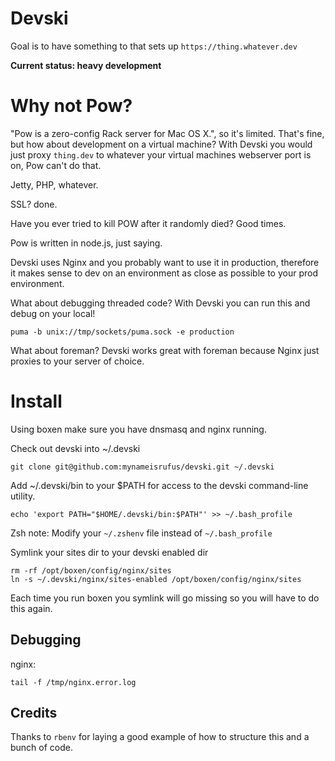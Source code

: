 # Devski

Goal is to have something to that sets up `https://thing.whatever.dev`

__Current status: heavy development__

# Why not Pow?

"Pow is a zero-config Rack server for Mac OS X.", so it's limited. That's fine,
but how about development on a virtual machine? With Devski you would just proxy
`thing.dev` to whatever your virtual machines webserver port is on, Pow can't do
that.

Jetty, PHP, whatever.

SSL? done.

Have you ever tried to kill POW after it randomly died? Good times.

Pow is written in node.js, just saying.

Devski uses Nginx and you probably want to use it in production, therefore it
makes sense to dev on an environment as close as possible to your prod
environment.

What about debugging threaded code? With Devski you can run this and debug on
your local!

```shell
puma -b unix://tmp/sockets/puma.sock -e production
```

What about foreman? Devski works great with foreman because Nginx just proxies
to your server of choice.

# Install

Using boxen make sure you have dnsmasq and nginx running.

Check out devski into ~/.devski

```shell
git clone git@github.com:mynameisrufus/devski.git ~/.devski
```

Add ~/.devski/bin to your $PATH for access to the devski command-line utility.

```shell
echo 'export PATH="$HOME/.devski/bin:$PATH"' >> ~/.bash_profile
```

Zsh note: Modify your `~/.zshenv` file instead of `~/.bash_profile`

Symlink your sites dir to your devski enabled dir

```shell
rm -rf /opt/boxen/config/nginx/sites
ln -s ~/.devski/nginx/sites-enabled /opt/boxen/config/nginx/sites
```

Each time you run boxen you symlink will go missing so you will have to do this
again.

## Debugging

nginx:

``` 
tail -f /tmp/nginx.error.log
```

## Credits

Thanks to `rbenv` for laying a good example of how to structure this and a bunch
of code.
